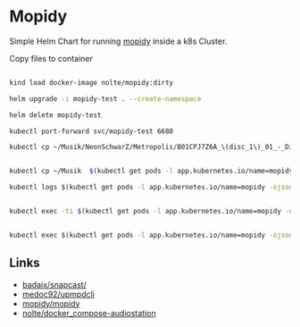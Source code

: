 # Mopidy

Simple Helm Chart for running [mopidy](https://github.com/mopidy/mopidy) inside a k8s Cluster.


Copy files to container

```bash

kind load docker-image nolte/mopidy:dirty

helm upgrade -i mopidy-test . --create-namespace 

helm delete mopidy-test

kubectl port-forward svc/mopidy-test 6680

kubectl cp ~/Musik/NeonSchwarZ/Metropolis/B01CPJ7Z6A_\(disc_1\)_01_-_Dies_das_Ananas.mp3  $(kubectl get pods -l app.kubernetes.io/name=mopidy -ojson | jq -r '.items[0].metadata.name'):/var/lib/mopidy/media/01_-_Dies_das_Ananas.mp3


kubectl cp ~/Musik  $(kubectl get pods -l app.kubernetes.io/name=mopidy -ojson | jq -r '.items[0].metadata.name'):/var/lib/mopidy/media/

kubectl logs $(kubectl get pods -l app.kubernetes.io/name=mopidy -ojson | jq -r '.items[0].metadata.name') -f


kubectl exec -ti $(kubectl get pods -l app.kubernetes.io/name=mopidy -ojson | jq -r '.items[0].metadata.name') -- /bin/bash


kubectl exec $(kubectl get pods -l app.kubernetes.io/name=mopidy -ojson | jq -r '.items[0].metadata.name') -- mopidy local scan
```


## Links

* [badaix/snapcast/](https://github.com/badaix/snapcast/) 
* [medoc92/upmpdcli](https://framagit.org/medoc92/upmpdcli)
* [mopidy/mopidy](https://github.com/mopidy/mopidy)
* [nolte/docker_compose-audiostation](https://github.com/nolte/docker_compose-audiostation/blob/master/docker-compose.yml)
